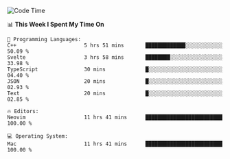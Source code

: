 <!-- [![Top Langs](https://github-readme-stats.vercel.app/api/top-langs/?username=gagahsyuja&theme=dracula&hide_border=true&border_radius=7)](https://github.com/anuraghazra/github-readme-stats) -->

<!--START_SECTION:waka-->
![Code Time](http://img.shields.io/badge/Code%20Time-910%20hrs%2025%20mins-blue)

📊 **This Week I Spent My Time On** 

```text
💬 Programming Languages: 
C++                      5 hrs 51 mins       █████████████░░░░░░░░░░░░   50.09 % 
Svelte                   3 hrs 58 mins       ████████░░░░░░░░░░░░░░░░░   33.98 % 
TypeScript               30 mins             █░░░░░░░░░░░░░░░░░░░░░░░░   04.40 % 
JSON                     20 mins             █░░░░░░░░░░░░░░░░░░░░░░░░   02.93 % 
Text                     20 mins             █░░░░░░░░░░░░░░░░░░░░░░░░   02.85 % 

🔥 Editors: 
Neovim                   11 hrs 41 mins      █████████████████████████   100.00 % 

💻 Operating System: 
Mac                      11 hrs 41 mins      █████████████████████████   100.00 % 
```


<!--END_SECTION:waka-->
